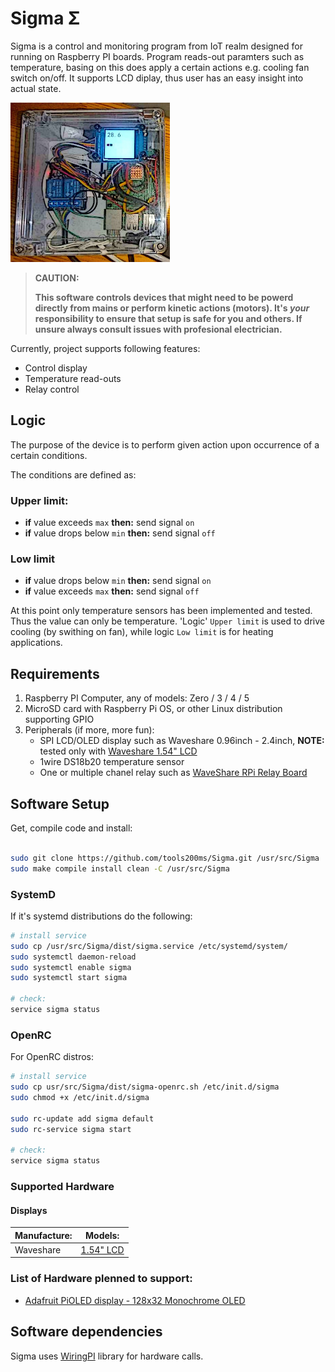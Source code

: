 # Sigma Σ

Sigma is a control and monitoring program from IoT realm designed for running on Raspberry PI boards. Program reads-out paramters such as temperature, basing on this does apply a certain actions e.g. cooling fan switch on/off.
It supports LCD diplay, thus user has an easy insight into actual state.

![Setup](./doc/PiAndSigma-255x255.jpeg "Setup: PI with display, temp. sensor and relay")

> **CAUTION:**
> 
> **This software controls devices that might need to be powerd directly from mains or perform kinetic actions (motors). It's *your* responsibility to ensure that setup is safe for you and others. If unsure always consult issues with profesional electrician.**

Currently, project supports following features: 
- Control display
- Temperature read-outs
- Relay control

## Logic

The purpose of the device is to perform given action upon occurrence of a certain conditions.

The conditions are defined as: 
### Upper limit: 
- **if** value exceeds `max` **then:** send signal `on`
- **if** value drops below `min` **then:** send signal `off`
### Low limit
- **if** value drops below `min` **then:** send signal `on`
- **if** value exceeds `max` **then:** send signal `off`

At this point only temperature sensors has been implemented and tested. Thus the value can only be temperature. 'Logic' `Upper limit` is used to drive cooling (by swithing on fan), while logic `Low limit` is for heating applications.


## Requirements

1. Raspberry PI Computer, any of models: Zero / 3 / 4 / 5
2. MicroSD card with Raspberry Pi OS, or other Linux distribution supporting GPIO
3. Peripherals (if more, more fun): 
   * SPI LCD/OLED display such as Waveshare 0.96inch - 2.4inch, **NOTE:** tested only with [Waveshare 1.54" LCD](https://www.waveshare.com/wiki/1.54inch_LCD_Module)
   * 1wire DS18b20 temperature sensor
   * One or multiple chanel relay such as [WaveShare RPi Relay Board](https://www.waveshare.com/wiki/RPi_Relay_Board)


## Software Setup
Get, compile code and install: 
```bash

sudo git clone https://github.com/tools200ms/Sigma.git /usr/src/Sigma
sudo make compile install clean -C /usr/src/Sigma
```
### SystemD
If it's systemd distributions do the following:

```bash
# install service
sudo cp /usr/src/Sigma/dist/sigma.service /etc/systemd/system/
sudo systemctl daemon-reload
sudo systemctl enable sigma
sudo systemctl start sigma

# check: 
service sigma status
```
### OpenRC
For OpenRC distros: 
```bash
# install service
sudo cp usr/src/Sigma/dist/sigma-openrc.sh /etc/init.d/sigma
sudo chmod +x /etc/init.d/sigma

sudo rc-update add sigma default
sudo rc-service sigma start

# check: 
service sigma status
```

### Supported Hardware

#### Displays

| Manufacture: | Models:                               |
|--------------|---------------------------------------|
| Waveshare    | [1.54" LCD](https://www.waveshare.com/wiki/1.54inch_LCD_Module) | |


### List of Hardware plenned to support: 

* [Adafruit PiOLED display - 128x32 Monochrome OLED](https://www.adafruit.com/product/3527)


## Software dependencies

Sigma uses [WiringPI](https://github.com/WiringPi/WiringPi) library for hardware calls.




